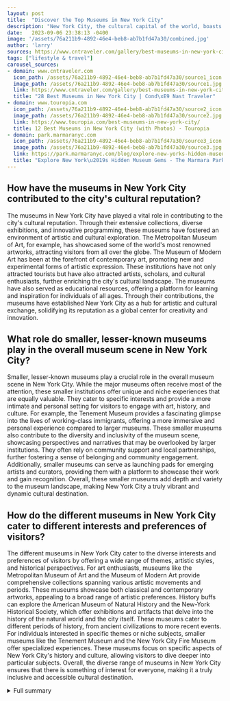 ```yaml
---
layout: post
title:  "Discover the Top Museums in New York City"
description: "New York City, the cultural capital of the world, boasts a diverse range of museums and cultural institutions that cater to every interest. From renowned art museums to niche and lesser-known venues, there is something for everyone to explore and enjoy. Join us as we take a closer look at the top museums worth visiting in the city."
date:   2023-09-06 23:38:13 -0400
image: '/assets/76a211b9-4892-46e4-beb8-ab7b1fd47a30/combined.jpg'
author: 'larry'
sources: https://www.cntraveler.com/gallery/best-museums-in-new-york-city https://www.touropia.com/best-museums-in-new-york-city/ https://park.marmaranyc.com/blog/explore-new-yorks-hidden-museum-gems https://www.nyctourism.com/articles/free-museums-in-nyc https://www.timeout.com/newyork/museums/best-interactive-museums-cultural-center https://www.metmuseum.org/exhibitions/upcoming
tags: ["lifestyle & travel"]
carousel_sources:
- domain: www.cntraveler.com
  icon_path: /assets/76a211b9-4892-46e4-beb8-ab7b1fd47a30/source1_icon.jpg
  image_path: /assets/76a211b9-4892-46e4-beb8-ab7b1fd47a30/source1.jpg
  link: https://www.cntraveler.com/gallery/best-museums-in-new-york-city
  title: "28 Best Museums in New York City | Cond\xE9 Nast Traveler"
- domain: www.touropia.com
  icon_path: /assets/76a211b9-4892-46e4-beb8-ab7b1fd47a30/source2_icon.jpg
  image_path: /assets/76a211b9-4892-46e4-beb8-ab7b1fd47a30/source2.jpg
  link: https://www.touropia.com/best-museums-in-new-york-city/
  title: 12 Best Museums in New York City (with Photos) - Touropia
- domain: park.marmaranyc.com
  icon_path: /assets/76a211b9-4892-46e4-beb8-ab7b1fd47a30/source3_icon.jpg
  image_path: /assets/76a211b9-4892-46e4-beb8-ab7b1fd47a30/source3.jpg
  link: https://park.marmaranyc.com/blog/explore-new-yorks-hidden-museum-gems
  title: "Explore New York\u2019s Hidden Museum Gems - The Marmara Park Avenue"
---
```


## How have the museums in New York City contributed to the city's cultural reputation?
The museums in New York City have played a vital role in contributing to the city's cultural reputation. Through their extensive collections, diverse exhibitions, and innovative programming, these museums have fostered an environment of artistic and cultural exploration. The Metropolitan Museum of Art, for example, has showcased some of the world's most renowned artworks, attracting visitors from all over the globe. The Museum of Modern Art has been at the forefront of contemporary art, promoting new and experimental forms of artistic expression. These institutions have not only attracted tourists but have also attracted artists, scholars, and cultural enthusiasts, further enriching the city's cultural landscape. The museums have also served as educational resources, offering a platform for learning and inspiration for individuals of all ages. Through their contributions, the museums have established New York City as a hub for artistic and cultural exchange, solidifying its reputation as a global center for creativity and innovation.

## What role do smaller, lesser-known museums play in the overall museum scene in New York City?
Smaller, lesser-known museums play a crucial role in the overall museum scene in New York City. While the major museums often receive most of the attention, these smaller institutions offer unique and niche experiences that are equally valuable. They cater to specific interests and provide a more intimate and personal setting for visitors to engage with art, history, and culture. For example, the Tenement Museum provides a fascinating glimpse into the lives of working-class immigrants, offering a more immersive and personal experience compared to larger museums. These smaller museums also contribute to the diversity and inclusivity of the museum scene, showcasing perspectives and narratives that may be overlooked by larger institutions. They often rely on community support and local partnerships, further fostering a sense of belonging and community engagement. Additionally, smaller museums can serve as launching pads for emerging artists and curators, providing them with a platform to showcase their work and gain recognition. Overall, these smaller museums add depth and variety to the museum landscape, making New York City a truly vibrant and dynamic cultural destination.

## How do the different museums in New York City cater to different interests and preferences of visitors?
The different museums in New York City cater to the diverse interests and preferences of visitors by offering a wide range of themes, artistic styles, and historical perspectives. For art enthusiasts, museums like the Metropolitan Museum of Art and the Museum of Modern Art provide comprehensive collections spanning various artistic movements and periods. These museums showcase both classical and contemporary artworks, appealing to a broad range of artistic preferences. History buffs can explore the American Museum of Natural History and the New-York Historical Society, which offer exhibitions and artifacts that delve into the history of the natural world and the city itself. These museums cater to different periods of history, from ancient civilizations to more recent events. For individuals interested in specific themes or niche subjects, smaller museums like the Tenement Museum and the New York City Fire Museum offer specialized experiences. These museums focus on specific aspects of New York City's history and culture, allowing visitors to dive deeper into particular subjects. Overall, the diverse range of museums in New York City ensures that there is something of interest for everyone, making it a truly inclusive and accessible cultural destination.

<details>
  <summary>Full summary</summary>
I. Introduction<br><br>New York City, often referred to as the cultural capital of the world, is home to a vast array of museums and cultural institutions that attract millions of visitors each year. From major art players like the Metropolitan Museum of Art and the Brooklyn Museum to smaller, more specialized venues like the Tenement Museum and the New York Transit Museum, there is truly something for everyone to explore and enjoy.<br><br>II. Top Museums in New York City<br><br>A. The Metropolitan Museum of Art<br><br>The Metropolitan Museum of Art stands as the largest art museum in the world and is a must-see for any art lover. With its extensive collection spanning thousands of years and encompassing a wide range of artistic styles and movements, the Met offers a truly immersive artistic experience.<br><br>B. Museum of Modern Art (MoMA)<br><br>If contemporary art is more your style, look no further than the Museum of Modern Art (MoMA). Dedicated to showcasing the best of contemporary art from around the world, MoMA features groundbreaking exhibitions and installations that push the boundaries of artistic expression.<br><br>C. Tenement Museum and Ellis Island Immigration Museum<br><br>For those interested in the rich history of New York City and its immigrant communities, the Tenement Museum and Ellis Island Immigration Museum provide unique perspectives on the city's past. Explore the lives of working-class immigrants in the Tenement Museum or delve into the history of immigration at Ellis Island, where millions of immigrants first entered the United States.<br><br>D. American Museum of Natural History<br><br>If you're a history buff, don't miss the American Museum of Natural History, where you can journey through time and explore the wonders of the natural world. From dinosaur fossils to ancient civilizations, the museum offers a fascinating glimpse into the history of our planet.<br><br>E. New-York Historical Society<br><br>For a different kind of history, visit the New-York Historical Society, which houses a comprehensive collection of artifacts and documents related to the history of New York City and the United States. Immerse yourself in the stories and events that have shaped the city over the centuries.<br><br>F. Lesser-known Museums<br><br>In addition to these major institutions, New York City is also home to a plethora of smaller, lesser-known museums that offer unique and niche experiences. From the New York City Fire Museum, which showcases the history of firefighting in the city, to Mmuseumm, the tiniest museum in the city located in a former freight elevator, there's always something unexpected to discover.<br><br>III. Conclusion<br><br>With its incredible diversity of world-class museums and cultural institutions, New York City truly offers an enticing mix of art, history, and culture. Whether you're a seasoned museum-goer or a first-time visitor, there's no shortage of exciting experiences to be had in the city's vibrant museum scene.<br><br>So next time you find yourself in the Big Apple, be sure to carve out some time to explore its extraordinary museums. You won't be disappointed!
</details>
